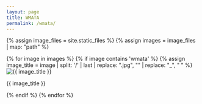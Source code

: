 ```yaml
---
layout: page
title: WMATA
permalink: /wmata/
---
```



{% assign image_files = site.static_files %}
{% assign images = image_files | map: "path" %}

<div class="gallery">
{% for image in images %}
    {% if image contains 'wmata' %}
        {% assign image_title = image | split: '/' | last | replace: ".jpg", "" | replace: "_", " " %}
        <div class="image">
            <img src="{{ image }}" alt="{{ image_title }}" />
            <p>{{ image_title }}</p>
        </div>
    {% endif %}
{% endfor %}
</div>